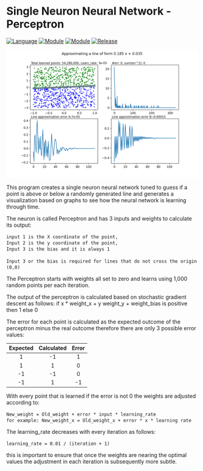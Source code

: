 # Single Neuron Neural Network - Perceptron

[![Language](https://img.shields.io/badge/language-python-blue.svg?style=flat
)](https://www.python.org)
[![Module](https://img.shields.io/badge/module-numpy-brightgreen.svg?style=flat
)](https://numpy.org/)
[![Module](https://img.shields.io/badge/module-matplotlib-brightgreen.svg?style=flat
)](https://matplotlib.org/)
[![Release](https://img.shields.io/badge/release-v1.0-orange.svg?style=flat
)](https://amaynez.github.io/Perceptron/)

<a href="https://amaynez.github.io/Perceptron/"><img src='Learning_1000_points_per_iteration.png'></a>

This program creates a single neuron neural network tuned to guess if a point is above or below a randomly generated line and generates a visualization based on graphs to see how the neural network is learning through time.

The neuron is called Perceptron and has 3 inputs and weights to calculate its output:
    
    input 1 is the X coordinate of the point,
    Input 2 is the y coordinate of the point,
    Input 3 is the bias and it is always 1

    Input 3 or the bias is required for lines that do not cross the origin (0,0)

The Perceptron starts with weights all set to zero and learns using 1,000 random points per each iteration.

The output of the perceptron is calculated based on stochastic gradient descent as follows:
    if x * weight_x + y weight_y + weight_bias is positive then 1 else 0

The error for each point is calculated as the expected outcome of the perceptron minus the real outcome therefore there are only 3 possible error values:

|Expected|Calculated|Error|
|:---:|:---:|:---:|
|1|-1|1|
|1|1|0|
|-1|-1|0|
|-1|1|-1|

With every point that is learned if the error is not 0 the weights are adjusted according to:

    New_weight = Old_weight + error * input * learning_rate
    for example: New_weight_x = Old_weight_x + error * x * learning rate

The learning_rate decreases with every iteration as follows:

    learning_rate = 0.01 / (iteration + 1)

this is important to ensure that once the weights are nearing the optimal values the adjustment in each iteration is subsequently more subtle.

